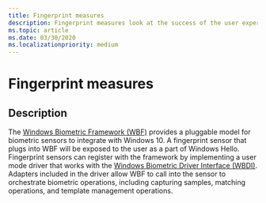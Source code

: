```yaml
---
title: Fingerprint measures
description: Fingerprint measures look at the success of the user experience using fingerprint devices
ms.topic: article
ms.date: 03/30/2020 
ms.localizationpriority: medium
---
```


# Fingerprint measures

## Description

The [Windows Biometric Framework (WBF)](/windows/win32/secbiomet/biometric-service-api-portal) provides a pluggable model for biometric sensors to integrate with Windows 10. A fingerprint sensor that plugs into WBF will be exposed to the user as a part of Windows Hello. Fingerprint sensors can register with the framework by implementing a user mode driver that works with the [Windows Biometric Driver Interface (WBDI)](../biometric/index.md). Adapters included in the driver allow WBF to call into the sensor to orchestrate biometric operations, including capturing samples, matching operations, and template management operations.
